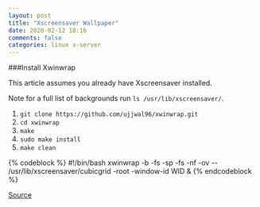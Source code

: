 ```yaml
---
layout: post
title: "Xscreensaver Wallpaper"
date: 2020-02-12 18:16
comments: false
categories: linux x-server
---
```


###Install Xwinwrap

This article assumes you already have Xscreensaver installed.

Note for a full list of backgrounds run `ls /usr/lib/xscreensaver/`.

1. `git clone https://github.com/ujjwal96/xwinwrap.git`
2. `cd xwinwrap`
3. `make`
4. `sudo make install`
5. `make clean`

{% codeblock %}
#!/bin/bash
xwinwrap -b -fs -sp -fs -nf -ov  -- /usr/lib/xscreensaver/cubicgrid -root -window-id WID &
{% endcodeblock %}

[Source](https://github.com/ujjwal96/xwinwrap.git)

